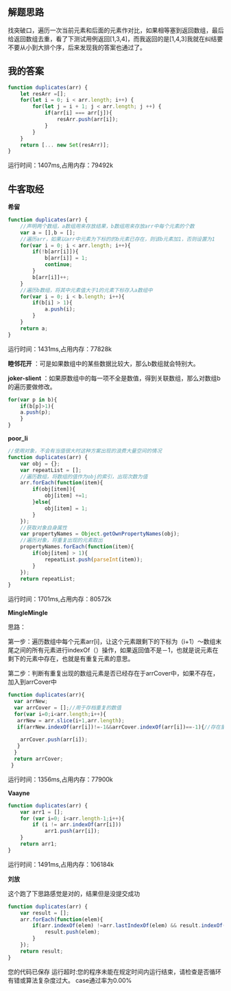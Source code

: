 ## 解题思路

找突破口，遍历一次当前元素和后面的元素作对比，如果相等塞到返回数组，最后给返回数组去重，看了下测试用例返回[1,3,4]，而我返回的是[1,4,3]我就在纠结要不要从小到大排个序，后来发现我的答案也通过了。

## 我的答案

```js
function duplicates(arr) {
    let resArr =[];
    for(let i = 0; i < arr.length; i++) {
        for(let j = i + 1; j < arr.length; j ++) {
            if(arr[i] === arr[j]){
                resArr.push(arr[i]);
            }
        }
    }
    return [... new Set(resArr)];
}
```
运行时间：1407ms,占用内存：79492k


## 牛客取经

**希留**

```js
function duplicates(arr) {
    //声明两个数组，a数组用来存放结果，b数组用来存放arr中每个元素的个数
    var a = [],b = [];
    //遍历arr，如果以arr中元素为下标的的b元素已存在，则该b元素加1，否则设置为1
    for(var i = 0; i < arr.length; i++){
        if(!b[arr[i]]){
            b[arr[i]] = 1;
            continue;
        }
        b[arr[i]]++;
    }
    //遍历b数组，将其中元素值大于1的元素下标存入a数组中
    for(var i = 0; i < b.length; i++){
        if(b[i] > 1){
            a.push(i);
        }
    }
    return a;
}
```
运行时间：1431ms,占用内存：77828k

**睦邻花开** ：可是如果数组中的某些数据比较大，那么b数组就会特别大。

**joker-slient** ：如果原数组中的每一项不全是数值，得到关联数组，那么对数组b的遍历要做修改。

```js
for(var p in b){
    if(b[p]>1){
    a.push(p);
    }
}
```

**poor_li**

```js
//使用对象，不会有当值很大时这种方案出现的浪费大量空间的情况
function duplicates(arr) {
    var obj = {};
    var repeatList = [];
    //遍历数组，将数组的值作为obj的索引，出现次数为值
    arr.forEach(function(item){
        if(obj[item]){
            obj[item] +=1;
        }else{
            obj[item] = 1;
        }
    });
    //获取对象自身属性
    var propertyNames = Object.getOwnPropertyNames(obj);
    //遍历对象，将重复出现的元素取出
    propertyNames.forEach(function(item){
        if(obj[item] > 1){
            repeatList.push(parseInt(item));
        }
    });
    return repeatList;
}
```
运行时间：1701ms,占用内存：80572k


**MingleMingle**

思路：

第一步：遍历数组中每个元素arr[i]，让这个元素跟剩下的下标为（i+1）～数组末尾之间的所有元素进行indexOf（）操作，如果返回值不是－1，也就是说元素在剩下的元素中存在，也就是有重复元素的意思。

第二步：判断有重复出现的数组元素是否已经存在于arrCover中，如果不存在，加入到arrCover中

```js
function duplicates(arr){
  var arrNew;
  var arrCover = [];//用于存档重复的数值
  for(var i=0;i<arr.length;i++){
   arrNew = arr.slice(i+1,arr.length);
   if(arrNew.indexOf(arr[i])!=-1&&arrCover.indexOf(arr[i])==-1){//存在重复  且尚未加入到arrCover中
    
    arrCover.push(arr[i]);
   }
  }
  return arrCover;
 }
 ```
运行时间：1356ms,占用内存：77900k


**Vaayne**

```js
function duplicates(arr) {
    var arr1 = [];
    for (var i=0; i<arr.length-1;i++){
        if (i != arr.indexOf(arr[i]))
            arr1.push(arr[i]);
    }
    return arr1;
}
```
运行时间：1491ms,占用内存：106184k

**刘放**

这个跑了下思路感觉是对的，结果但是没提交成功
```js
function duplicates(arr) {
    var result = [];
    arr.forEach(function(elem){
        if(arr.indexOf(elem) !=arr.lastIndexOf(elem) && result.indexOf(elem) == -1){
            result.push(elem);
        }
    });
    return result;
}
```
您的代码已保存
运行超时:您的程序未能在规定时间内运行结束，请检查是否循环有错或算法复杂度过大。
case通过率为0.00%



